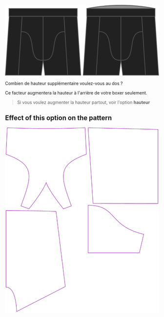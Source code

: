 ![L'option hauteur dos pour Bruce](./backrise.svg)

Combien de hauteur supplémentaire voulez-vous au dos ?

Ce facteur augmentera la hauteur à l'arrière de votre boxer seulement.

> Si vous voulez augmenter la hauteur partout, voir l'option **hauteur**


## Effect of this option on the pattern
![This image shows the effect of this option by superimposing several variants that have a different value for this option](bruce_backrise_sample.svg "Effect of this option on the pattern")
